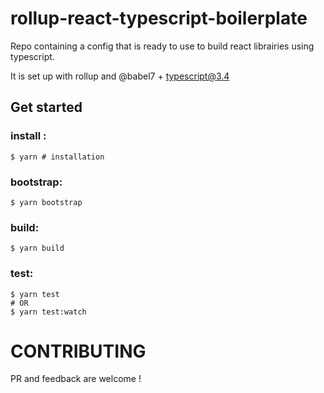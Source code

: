 # rollup-react-typescript-boilerplate
Repo containing a config that is ready to use to build react librairies using typescript.

It is set up with rollup and @babel7 + typescript@3.4

## Get started

### install :
```bash=
$ yarn # installation
```

### bootstrap: 
```bash=
$ yarn bootstrap
```

### build: 
```bash=
$ yarn build
```

### test:
```bash=
$ yarn test
# OR
$ yarn test:watch
```

# CONTRIBUTING
PR and feedback are welcome !
